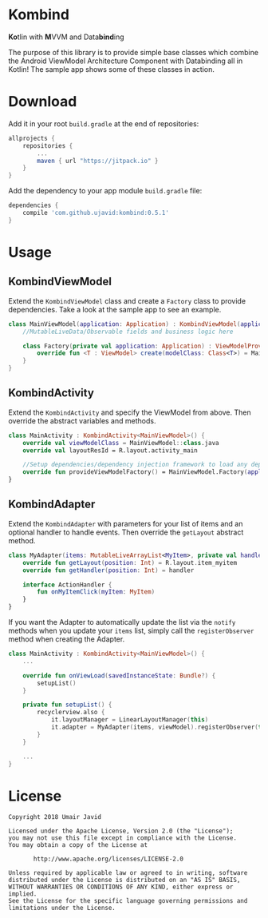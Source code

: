 # Kombind
**Ko**tlin with **M**VVM and Data**bind**ing

The purpose of this library is to provide simple base classes which combine the Android ViewModel Architecture Component with Databinding all in Kotlin! The sample app shows some of these classes in action.

# Download
Add it in your root `build.gradle` at the end of repositories:

```gradle
allprojects {
    repositories {
        ...
        maven { url "https://jitpack.io" }
    }
}
```
Add the dependency to your app module `build.gradle` file:

```gradle
dependencies {
    compile 'com.github.ujavid:kombind:0.5.1'
}
```

# Usage
## KombindViewModel
Extend the `KombindViewModel` class and create a `Factory` class to provide dependencies. Take a look at the sample app to see an example.
```kotlin
class MainViewModel(application: Application) : KombindViewModel(application) {
    //MutableLiveData/Observable fields and business logic here

    class Factory(private val application: Application) : ViewModelProvider.NewInstanceFactory() {
        override fun <T : ViewModel> create(modelClass: Class<T>) = MainViewModel(application) as T
    }
}
```

## KombindActivity
Extend the `KombindActivity` and specify the ViewModel from above. Then override the abstract variables and methods.
```kotlin
class MainActivity : KombindActivity<MainViewModel>() {
    override val viewModelClass = MainViewModel::class.java
    override val layoutResId = R.layout.activity_main

    //Setup dependencies/dependency injection framework to load any dependencies here
    override fun provideViewModelFactory() = MainViewModel.Factory(application)
}
```

## KombindAdapter
Extend the `KombindAdapter` with parameters for your list of items and an optional handler to handle events. Then override the `getLayout` abstract method.
```kotlin
class MyAdapter(items: MutableLiveArrayList<MyItem>, private val handler: Any?) : KombindAdapter<KombindAdapter.ViewHolder>(items) {
    override fun getLayout(position: Int) = R.layout.item_myitem
    override fun getHandler(position: Int) = handler

    interface ActionHandler {
        fun onMyItemClick(myItem: MyItem)
    }
}
```
If you want the Adapter to automatically update the list via the `notify` methods when you update your `items` list, simply call the `registerObserver` method when creating the Adapter.
```kotlin
class MainActivity : KombindActivity<MainViewModel>() {
    ...

    override fun onViewLoad(savedInstanceState: Bundle?) {
        setupList()
    }

    private fun setupList() {
    	recyclerview.also {
            it.layoutManager = LinearLayoutManager(this)
            it.adapter = MyAdapter(items, viewModel).registerObserver(this)
        }
    }

    ...
}
```

# License
```
Copyright 2018 Umair Javid

Licensed under the Apache License, Version 2.0 (the "License");
you may not use this file except in compliance with the License.
You may obtain a copy of the License at

       http://www.apache.org/licenses/LICENSE-2.0

Unless required by applicable law or agreed to in writing, software
distributed under the License is distributed on an "AS IS" BASIS,
WITHOUT WARRANTIES OR CONDITIONS OF ANY KIND, either express or implied.
See the License for the specific language governing permissions and
limitations under the License.
```
